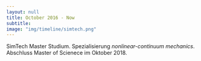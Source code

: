 ```yaml
---
layout: null
title: October 2016 - Now
subtitle:
image: "img/timeline/simtech.png"
---
```

SimTech Master Studium. Spezialisierung *nonlinear-continuum mechanics*. Abschluss Master of Scienece im Oktober 2018.